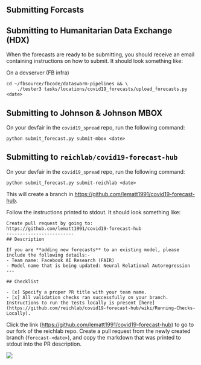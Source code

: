 Submitting Forcasts
-------------------

## Submitting to Humanitarian Data Exchange (HDX)

When the forecasts are ready to be submitting, you should receive an email containing instructions on how to submit.  It should look something like:

On a devserver (FB infra)
```
cd ~/fbsource/fbcode/dataswarm-pipelines && \
    ./tester3 tasks/locations/covid19_forecasts/upload_forecasts.py <date>
```

## Submitting to Johnson & Johnson MBOX

On your devfair in the `covid19_spread` repo, run the following command:


```
python submit_forecast.py submit-mbox <date>
```

## Submitting to `reichlab/covid19-forecast-hub`

On your devfair in the `covid19_spread` repo, run the following command:


```
python submit_forecast.py submit-reichlab <date>
```

This will create a branch in https://github.com/lematt1991/covid19-forecast-hub.

Follow the instructions printed to stdout.  It should look something like:


```
Create pull request by going to:
https://github.com/lematt1991/covid19-forecast-hub
-------------------------
## Description

If you are **adding new forecasts** to an existing model, please include the following details:- 
- Team name: Facebook AI Research (FAIR)
- Model name that is being updated: Neural Relational Autoregression
---

## Checklist

- [x] Specify a proper PR title with your team name.
- [x] All validation checks ran successfully on your branch. Instructions to run the tests locally is present [here](https://github.com/reichlab/covid19-forecast-hub/wiki/Running-Checks-Locally).
```

Click the link (https://github.com/lematt1991/covid19-forecast-hub) to go to our fork of the reichlab repo.
Create a pull request from the newly created branch (`forecast-<date>`), and copy the markdown that was printed to stdout into the PR description.


![](reichlab_instructions.gif)